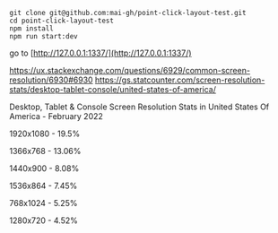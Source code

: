 ```
git clone git@github.com:mai-gh/point-click-layout-test.git
cd point-click-layout-test
npm install
npm run start:dev
```

go to [http://127.0.0.1:1337/](http://127.0.0.1:1337/)



https://ux.stackexchange.com/questions/6929/common-screen-resolution/6930#6930
https://gs.statcounter.com/screen-resolution-stats/desktop-tablet-console/united-states-of-america/




Desktop, Tablet & Console Screen Resolution Stats in United States Of America - February 2022

1920x1080  -  19.5%

1366x768  -  13.06%

1440x900  -  8.08%

1536x864  -  7.45%

768x1024  -  5.25%

1280x720  -  4.52%
